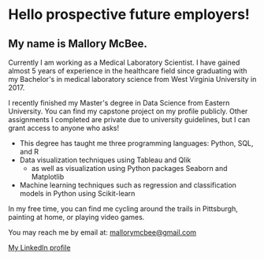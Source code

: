 # Hello prospective future employers!
## My name is Mallory McBee.

Currently I am working as a Medical Laboratory Scientist. I have gained almost 5 years of experience in the healthcare field since graduating with my Bachelor's in medical laboratory science from West Virginia University in 2017.

I recently finished my Master's degree in Data Science from Eastern University. You can find my capstone project on my profile publicly. Other assignments I completed are private due to university guidelines, but I can grant access to anyone who asks!
  - This degree has taught me three programming languages: Python, SQL, and R
  - Data visualization techniques using Tableau and Qlik
    - as well as visualization using Python packages Seaborn and Matplotlib
  - Machine learning techniques such as regression and classification models in Python using Scikit-learn

In my free time, you can find me cycling around the trails in Pittsburgh, painting at home, or playing video games.

You may reach me by email at: mallorymcbee@gmail.com

[My LinkedIn profile](https://www.linkedin.com/in/mallory-mcbee-bbb425139/)

